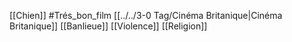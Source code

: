 [[Chien]] #Trés_bon_film [[../../3-0 Tag/Cinéma Britanique|Cinéma Britanique]] [[Banlieue]] [[Violence]] [[Religion]] 